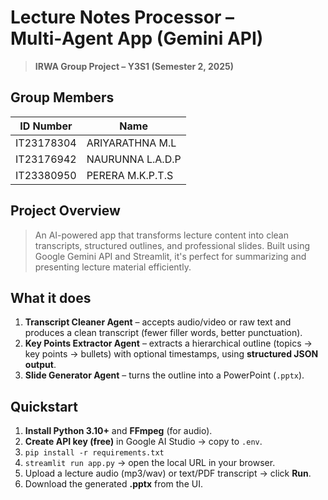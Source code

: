 # Lecture Notes Processor – Multi‑Agent App (Gemini API)

> **IRWA Group Project – Y3S1 (Semester 2, 2025)**

## Group Members

| ID Number       | Name             |
|----------------|------------------|
| IT23178304      | ARIYARATHNA M.L  |
| IT23176942      | NAURUNNA L.A.D.P |
| IT23380950      | PERERA M.K.P.T.S |



## Project Overview

> An AI-powered app that transforms lecture content into clean transcripts, structured outlines, and professional slides.
> Built using Google Gemini API and Streamlit, it's perfect for summarizing and presenting lecture material efficiently.


## What it does
1. **Transcript Cleaner Agent** – accepts audio/video or raw text and produces a clean transcript (fewer filler words, better punctuation).  
2. **Key Points Extractor Agent** – extracts a hierarchical outline (topics → key points → bullets) with optional timestamps, using **structured JSON output**.  
3. **Slide Generator Agent** – turns the outline into a PowerPoint (`.pptx`).


## Quickstart
1. **Install Python 3.10+** and **FFmpeg** (for audio).  
2. **Create API key (free)** in Google AI Studio → copy to `.env`.  
3. `pip install -r requirements.txt`  
4. `streamlit run app.py` → open the local URL in your browser.  
5. Upload a lecture audio (mp3/wav) or text/PDF transcript → click **Run**.  
6. Download the generated **.pptx** from the UI.

